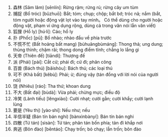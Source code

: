 1. 森林 (Sâm lâm) [sēnlín]: Rừng rậm; rừng rú; rừng cây um tùm
2. 捕捉 (Bổ tróc) [bǔzhuō]: Bắt; tóm; chụp; chộp; bắt bớ; tróc nã; nắm (bắt, tóm người hoặc động vật lọt vào tay mình。 Có thể dùng cho người hoặc động vật, phạm vi ứng dụng rộng, dùng cả trong văn nói lẫn văn viết)
3. 狐狸 (Hồ ly) [hú·li]: Cáo; hồ ly
4. 扑 (Phốc) [pū]: Bổ nhào; nhào đầu về phía trước
5. 不慌不忙 (Bất hoảng bất mang) [bùhuāngbùmáng]: Thong thả; ung dung; thủng thỉnh; chậm rãi; thong dong điềm tĩnh; chẳng lo lắng gì
6. 天帝 (Thiên đế) [tiāndì]: Thượng đế
7. 派 (Phái) [pài]: Cắt cử; phái đi; cử đi; phân công
8. 百兽 (Bách thú) [bǎishòu]: Bách thú; các loại thú
9. 可不 (Khả bất) [kěbù]: Phải; ừ; đúng vậy (tán đồng với lời nói của người nói)
10. 饶 (Nhiêu) [ráo]: Tha thứ; khoan dung
11. 不大 (Bất đại) [bùdà]: Vừa phải; chừng mực; điều độ
12. 冷笑 (Lãnh tiếu) [lěngxiào]: Cười nhạt; cười gằn; cười khẩy; cười lạnh lùng
13. 要是 (Yêu thị) [yào·shi]: Nếu như; nếu
14. 半信半疑 (Bán tín bán nghi) [bànxìnbànyí]: Bán tín bán nghi
15. 四散 (Tứ tán) [sìsàn]: Tứ tán; phân tán bốn phía; tản đi khắp nơi
16. 奔逃 (Bôn đào) [bēntáo]: Chạy trốn; bỏ chạy; lẫn trốn; bôn đào
